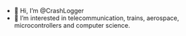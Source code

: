 - 👋 Hi, I’m @CrashLogger
- 👀 I’m interested in telecommunication, trains, aerospace, microcontrollers and computer science.

<!---
CrashLogger/CrashLogger is a ✨ special ✨ repository because its `README.md` (this file) appears on your GitHub profile.
You can click the Preview link to take a look at your changes.
--->
